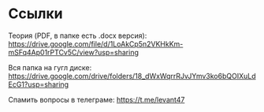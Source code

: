 # Ссылки

Теория (PDF, в папке есть .docx версия): https://drive.google.com/file/d/1LoAkCp5n2VKHkKm-mSFq4Ap01rPTCv5C/view?usp=sharing

Вся папка на гугл диске: https://drive.google.com/drive/folders/18_dWxWqrrRJvJYmv3ko6bQOIXuLdEcG1?usp=sharing

Спамить вопросы в телеграме: https://t.me/levant47

